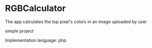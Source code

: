 # RGBCalculator
The app calculates the top pixel's colors in an image uploaded by user

simple project

Implementation language: php
